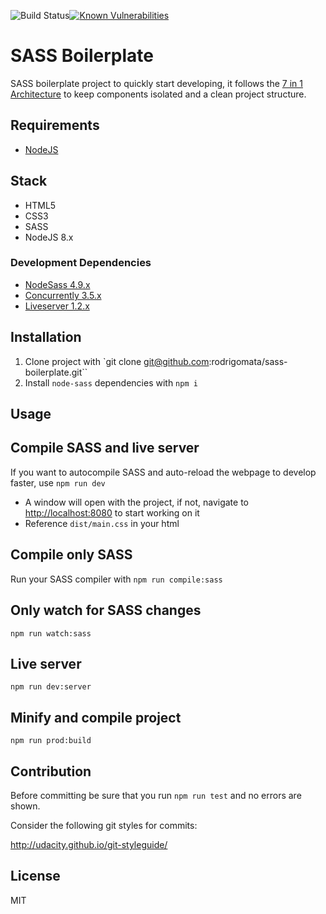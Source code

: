 ![Build Status](https://travis-ci.org/rodrigomata/sass-boilerplate.svg?branch=master)[![Known Vulnerabilities](https://snyk.io/test/github/rodrigomata/sass-boilerplate/badge.svg?targetFile=package.json)](https://snyk.io/test/github/rodrigomata/sass-boilerplate?targetFile=package.json)

# SASS Boilerplate
SASS boilerplate project to quickly start developing, it follows the [7 in 1 Architecture](https://sass-guidelin.es/#architecture) to keep components isolated and a clean project structure.

## Requirements

- [NodeJS](https://nodejs.org/en/)

## Stack

- HTML5
- CSS3
- SASS
- NodeJS 8.x

### Development Dependencies

- [NodeSass 4.9.x](https://www.npmjs.com/package/node-sass)
- [Concurrently 3.5.x](https://www.npmjs.com/package/concurrently)
- [Liveserver 1.2.x](https://www.npmjs.com/package/live-server)

## Installation

1. Clone project with `git clone git@github.com:rodrigomata/sass-boilerplate.git``
2. Install `node-sass` dependencies with `npm i`

## Usage

Compile SASS and live server
------
If you want to autocompile SASS and auto-reload the webpage to develop faster, use `npm run dev`
- A window will open with the project, if not, navigate to [http://localhost:8080](http://localhost:8080) to start working on it
- Reference `dist/main.css` in your html

Compile only SASS
------
Run your SASS compiler with `npm run compile:sass`

Only watch for SASS changes
------
`npm run watch:sass`

Live server
------
`npm run dev:server`

Minify and compile project
------
`npm run prod:build`

## Contribution

Before committing be sure that you run `npm run test` and no errors are shown.

Consider the following git styles for commits:

http://udacity.github.io/git-styleguide/

## License

MIT

